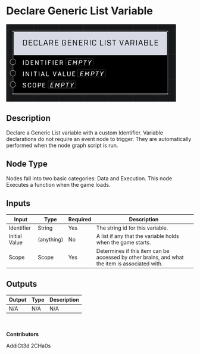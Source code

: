 # Declare Generic List Variable
![](../../../.gitbook/assets/declare-generic-list-variable.png)
## Description
Declare a Generic List variable with a custom Identifier. Variable declarations do not require an event node to trigger. They are automatically performed when the node graph script is run.

## Node Type
Nodes fall into two basic categories: Data and Execution. This node Executes a function when the game loads.

## Inputs
| Input | Type | Required | Description |
|------------------|------------------|----------|--------------------------------------------------------------|
| Identifier | String | Yes | The string id for this variable. |
| Initial Value | (anything) | No | A list if any that the variable holds when the game starts. |
| Scope | Scope | Yes | Determines if this item can be accessed by other brains, and what the item is associated with. |


## Outputs
| Output | Type | Description |
|------------------|------------------|--------------------------------------------------------------|
| N/A | N/A | N/A |

\
\
**Contributors**

AddiCt3d 2CHa0s